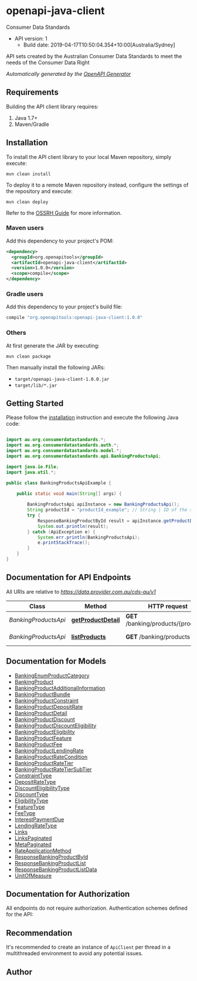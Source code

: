 # openapi-java-client

Consumer Data Standards
- API version: 1
  - Build date: 2019-04-17T10:50:04.354+10:00[Australia/Sydney]

API sets created by the Australian Consumer Data Standards to meet the needs of the Consumer Data Right


*Automatically generated by the [OpenAPI Generator](https://openapi-generator.tech)*


## Requirements

Building the API client library requires:
1. Java 1.7+
2. Maven/Gradle

## Installation

To install the API client library to your local Maven repository, simply execute:

```shell
mvn clean install
```

To deploy it to a remote Maven repository instead, configure the settings of the repository and execute:

```shell
mvn clean deploy
```

Refer to the [OSSRH Guide](http://central.sonatype.org/pages/ossrh-guide.html) for more information.

### Maven users

Add this dependency to your project's POM:

```xml
<dependency>
  <groupId>org.openapitools</groupId>
  <artifactId>openapi-java-client</artifactId>
  <version>1.0.0</version>
  <scope>compile</scope>
</dependency>
```

### Gradle users

Add this dependency to your project's build file:

```groovy
compile "org.openapitools:openapi-java-client:1.0.0"
```

### Others

At first generate the JAR by executing:

```shell
mvn clean package
```

Then manually install the following JARs:

* `target/openapi-java-client-1.0.0.jar`
* `target/lib/*.jar`

## Getting Started

Please follow the [installation](#installation) instruction and execute the following Java code:

```java

import au.org.consumerdatastandards.*;
import au.org.consumerdatastandards.auth.*;
import au.org.consumerdatastandards.model.*;
import au.org.consumerdatastandards.api.BankingProductsApi;

import java.io.File;
import java.util.*;

public class BankingProductsApiExample {

    public static void main(String[] args) {
        
        BankingProductsApi apiInstance = new BankingProductsApi();
        String productId = "productId_example"; // String | ID of the specific product requested
        try {
            ResponseBankingProductById result = apiInstance.getProductDetail(productId);
            System.out.println(result);
        } catch (ApiException e) {
            System.err.println(BankingProductsApi);
            e.printStackTrace();
        }
    }
}

```

## Documentation for API Endpoints

All URIs are relative to *https://data.provider.com.au/cds-au/v1*

Class | Method | HTTP request | Description
------------ | ------------- | ------------- | -------------
*BankingProductsApi* | [**getProductDetail**](docs/BankingProductsApi.md#getProductDetail) | **GET** /banking/products/{productId} | Get Product Detail
*BankingProductsApi* | [**listProducts**](docs/BankingProductsApi.md#listProducts) | **GET** /banking/products | Get Products

## Documentation for Models

 - [BankingEnumProductCategory](docs/BankingEnumProductCategory.md)
 - [BankingProduct](docs/BankingProduct.md)
 - [BankingProductAdditionalInformation](docs/BankingProductAdditionalInformation.md)
 - [BankingProductBundle](docs/BankingProductBundle.md)
 - [BankingProductConstraint](docs/BankingProductConstraint.md)
 - [BankingProductDepositRate](docs/BankingProductDepositRate.md)
 - [BankingProductDetail](docs/BankingProductDetail.md)
 - [BankingProductDiscount](docs/BankingProductDiscount.md)
 - [BankingProductDiscountEligibility](docs/BankingProductDiscountEligibility.md)
 - [BankingProductEligibility](docs/BankingProductEligibility.md)
 - [BankingProductFeature](docs/BankingProductFeature.md)
 - [BankingProductFee](docs/BankingProductFee.md)
 - [BankingProductLendingRate](docs/BankingProductLendingRate.md)
 - [BankingProductRateCondition](docs/BankingProductRateCondition.md)
 - [BankingProductRateTier](docs/BankingProductRateTier.md)
 - [BankingProductRateTierSubTier](docs/BankingProductRateTierSubTier.md)
 - [ConstraintType](docs/ConstraintType.md)
 - [DepositRateType](docs/DepositRateType.md)
 - [DiscountEligibilityType](docs/DiscountEligibilityType.md)
 - [DiscountType](docs/DiscountType.md)
 - [EligibilityType](docs/EligibilityType.md)
 - [FeatureType](docs/FeatureType.md)
 - [FeeType](docs/FeeType.md)
 - [InterestPaymentDue](docs/InterestPaymentDue.md)
 - [LendingRateType](docs/LendingRateType.md)
 - [Links](docs/Links.md)
 - [LinksPaginated](docs/LinksPaginated.md)
 - [MetaPaginated](docs/MetaPaginated.md)
 - [RateApplicationMethod](docs/RateApplicationMethod.md)
 - [ResponseBankingProductById](docs/ResponseBankingProductById.md)
 - [ResponseBankingProductList](docs/ResponseBankingProductList.md)
 - [ResponseBankingProductListData](docs/ResponseBankingProductListData.md)
 - [UnitOfMeasure](docs/UnitOfMeasure.md)


## Documentation for Authorization

All endpoints do not require authorization.
Authentication schemes defined for the API:

## Recommendation

It's recommended to create an instance of `ApiClient` per thread in a multithreaded environment to avoid any potential issues.

## Author



